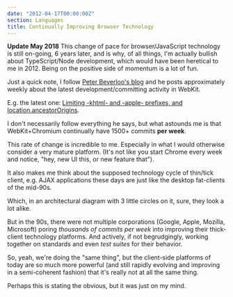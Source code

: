 ```yaml
---
date: "2012-04-17T00:00:00Z"
section: Languages
title: Continually Improving Browser Technology
---
```



**Update May 2018** This change of pace for browser/JavaScript technology is still on-going, 6 years later, and is why, of all things, I'm actually bullish about TypeScript/Node development, which would have been heretical to me in 2012. Being on the positive side of momentum is a lot of fun.

Just a quick note, I follow [Peter Beverloo's blog](http://peter.sh/) and he posts approximately weekly about the latest development/committing activity in WebKit.

E.g. the latest one: [Limiting -khtml- and -apple- prefixes, and location.ancestorOrigins](http://peter.sh/2012/04/limiting-khtml-and-apple-prefixes-and-location-ancestororigins/).

I don't necessarily follow everything he says, but what astounds me is that WebKit+Chromium continually have 1500+ commits **per week**.

This rate of change is incredible to me. Especially in what I would otherwise consider a very mature platform. (It's not like you start Chrome every week and notice, "hey, new UI this, or new feature that").

It also makes me think about the supposed technology cycle of thin/tick client, e.g. AJAX applications these days are just like the desktop fat-clients of the mid-90s.

Which, in an architectural diagram with 3 little circles on it, sure, they look a lot alike.

But in the 90s, there were not multiple corporations (Google, Apple, Mozilla, Microsoft) poring *thousands of commits per week* into improving their thick-client technology platforms. And actively, if not begrudgingly, working together on standards and even *test suites* for their behavior.

So, yeah, we're doing the "same thing", but the client-side platforms of today are so much more powerful (and still rapidly evolving and improving in a semi-coherent fashion) that it's really not at all the same thing.

Perhaps this is stating the obvious, but it was just on my mind.

